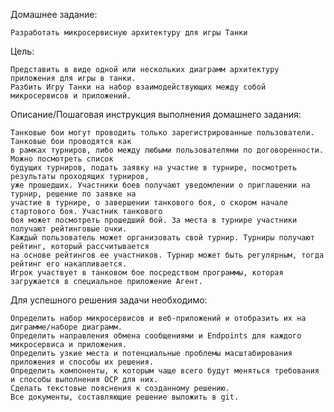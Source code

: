 Домашнее задание:

    Разработать микросервисную архитектуру для игры Танки
Цель:

    Представить в виде одной или нескольких диаграмм архитектуру приложения для игры в танки.
    Разбить Игру Танки на набор взаимодействующих между собой микросервисов и приложений.

Описание/Пошаговая инструкция выполнения домашнего задания:

    Танковые бои могут проводить только зарегистрированные пользователи. Танковые бои проводятся как
    в рамках турниров, либо между любыми пользователями по договоренности. Можно посмотреть список
    будущих турниров, подать заявку на участие в турнире, посмотреть результаты проходящих турниров,
    уже прошедших. Участники боев получают уведомлении о приглашении на турнир, решение по заявке на
    участие в турнире, о завершении танкового боя, о скором начале стартового боя. Участник танкового
    боя может посмотреть прошедший бой. За места в турнире участники получают рейтинговые очки.
    Каждый пользователь может организовать свой турнир. Турниры получают рейтинг, который рассчитывается
    на основе рейтингов ее участников. Турнир может быть регулярным, тогда рейтинг его накапливается.
    Игрок участвует в танковом бое посредством программы, которая загружается в специальное приложение Агент.
Для успешного решения задачи необходимо:

    Определить набор микросервисов и веб-приложений и отобразить их на диграмме/наборе диаграмм.
    Определить направления обмена сообщениями и Endpoints для каждого микросервиса и приложения.
    Определить узкие места и потенциальные проблемы масштабирования приложения и способы их решения.
    Определить компоненты, к которым чаще всего будут меняться требования и способы выполнения OCP для них.
    Сделать текстовые пояснения к созданному решению.
    Все документы, составляющие решение выложить в git.

